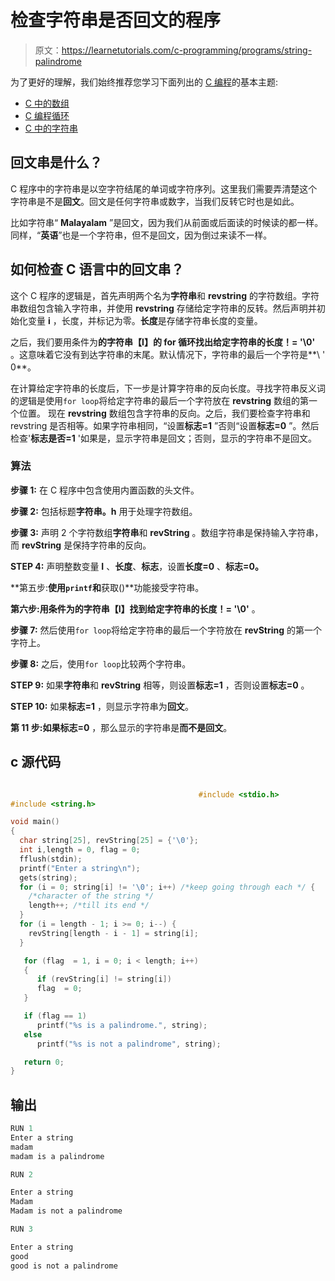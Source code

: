 # 检查字符串是否回文的程序

> 原文：<https://learnetutorials.com/c-programming/programs/string-palindrome>

为了更好的理解，我们始终推荐您学习下面列出的 [C 编程](../ "C programming")的基本主题:

*   [C 中的数组](../../c-programming/array)
*   [C 编程循环](../../c-programming/loops "C programming loops")
*   [C 中的字符串](../../c-programming/strings)

## 回文串是什么？

C 程序中的字符串是以空字符结尾的单词或字符序列。这里我们需要弄清楚这个字符串是不是**回文**。回文是任何字符串或数字，当我们反转它时也是如此。

比如字符串“ **Malayalam** ”是回文，因为我们从前面或后面读的时候读的都一样。同样，“**英语**”也是一个字符串，但不是回文，因为倒过来读不一样。

## 如何检查 C 语言中的回文串？

这个 C 程序的逻辑是，首先声明两个名为**字符串**和 **revstring** 的字符数组。字符串数组包含输入字符串，并使用 **revstring** 存储给定字符串的反转。然后声明并初始化变量 **i** ，长度，并标记为零。**长度**是存储字符串长度的变量。

之后，我们要用条件为**的字符串【I】的 for 循环找出给定字符串的长度！= '\0'** 。这意味着它没有到达字符串的末尾。默认情况下，字符串的最后一个字符是**\ ' 0**。

在计算给定字符串的长度后，下一步是计算字符串的反向长度。寻找字符串反义词的逻辑是使用`for loop`将给定字符串的最后一个字符放在 **revstring** 数组的第一个位置。
现在 **revstring** 数组包含字符串的反向。之后，我们要检查字符串和 revstring 是否相等。如果字符串相同，“设置**标志=1** ”否则“设置**标志=0** ”。然后检查'**标志是否=1** '如果是，显示字符串是回文；否则，显示的字符串不是回文。

### 算法

**步骤 1:** 在 C 程序中包含使用内置函数的头文件。

**步骤 2:** 包括标题**字符串。h** 用于处理字符数组。

**步骤 3:** 声明 2 个字符数组**字符串**和 **revString** 。数组字符串是保持输入字符串，而 **revString** 是保持字符串的反向。

**STEP 4:** 声明整数变量 **I** 、**长度**、**标志**，设置**长度=0** 、**标志=0。**

**第五步:**使用`printf`和**获取()**功能接受字符串。

**第六步:**用条件为**的字符串【I】找到给定字符串的长度！= '\0'** 。

**步骤 7:** 然后使用`for loop`将给定字符串的最后一个字符放在 **revString** 的第一个字符上。

**步骤 8:** 之后，使用`for loop`比较两个字符串。

**STEP 9:** 如果**字符串**和 **revString** 相等，则设置**标志=1** ，否则设置**标志=0** 。

**STEP 10:** 如果**标志=1** ，则显示字符串为**回文**。

**第 11 步:**如果**标志=0** ，那么显示的字符串是**而不是回文**。

## c 源代码

```c

                                          #include <stdio.h>
#include <string.h>

void main()
{
  char string[25], revString[25] = {'\0'};
  int i,length = 0, flag = 0;
  fflush(stdin);
  printf("Enter a string\n");
  gets(string);
  for (i = 0; string[i] != '\0'; i++) /*keep going through each */ {
    /*character of the string */
    length++; /*till its end */
  }
  for (i = length - 1; i >= 0; i--) {
    revString[length - i - 1] = string[i];
  }

   for (flag  = 1, i = 0; i < length; i++)
   {
      if (revString[i] != string[i])
      flag  = 0;
   }

   if (flag == 1)
      printf("%s is a palindrome.", string);
   else
      printf("%s is not a palindrome", string);

   return 0;
} 

```

## 输出

```c
RUN 1
Enter a string
madam
madam is a palindrome

RUN 2

Enter a string
Madam
Madam is not a palindrome

RUN 3

Enter a string
good
good is not a palindrome
```